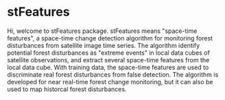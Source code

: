 # stFeatures

 Hi, welcome to stFeatures package.  stFeatures means "space-time features", a space-time change detection algorithm for monitoring forest disturbances from satellite image time series. The algorithm identify potential forest disturbances as "extreme events" in local data cubes of satellite observations, and extract several space-time features from the local data cube. With training data,  the space-time features are used to discriminate real forest disturbances from false detection. The algorithm is developed for near real-time forest change monitoring, but it can also be used to map historcal forest disturbances.